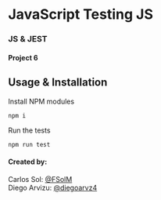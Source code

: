 # JavaScript Testing JS
### JS & JEST
#### Project 6

## Usage & Installation

Install NPM modules

`npm i`

Run the tests

`npm run test`

#### Created by:
Carlos Sol: <a href="https://github.com/FSolM">@FSolM</a><br>
Diego Arvizu: [@diegoarvz4](https://github.com/diegoarvz4)
